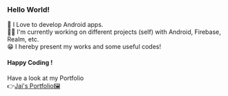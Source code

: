 ### Hello World!

📲 I Love to develop Android apps.<br/>
👨‍💻 I'm currently working on different projects (self) with Android, Firebase, Realm, etc.<br/>
😁 I hereby present my works and some useful codes!<br/>


#### Happy Coding !

Have a look at my Portfolio <br/>
👉[Jai's Portfolio🖼️](https://jaikeerthick-portfolio.blogspot.com/?m=1)

